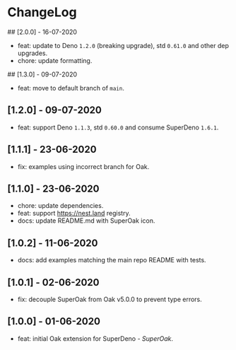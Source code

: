 # ChangeLog

## [2.0.0] - 16-07-2020

- feat: update to Deno `1.2.0` (breaking upgrade), std `0.61.0` and other dep upgrades.
- chore: update formatting.

## [1.3.0] - 09-07-2020

- feat: move to default branch of `main`.

## [1.2.0] - 09-07-2020

- feat: support Deno `1.1.3`, std `0.60.0` and consume SuperDeno `1.6.1`.

## [1.1.1] - 23-06-2020

- fix: examples using incorrect branch for Oak.

## [1.1.0] - 23-06-2020

- chore: update dependencies.
- feat: support <https://nest.land> registry.
- docs: update README.md with SuperOak icon.

## [1.0.2] - 11-06-2020

- docs: add examples matching the main repo README with tests.

## [1.0.1] - 02-06-2020

- fix: decouple SuperOak from Oak v5.0.0 to prevent type errors.

## [1.0.0] - 01-06-2020

- feat: initial Oak extension for SuperDeno - _SuperOak_.
